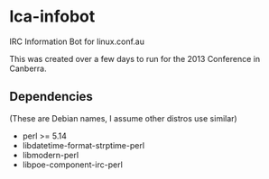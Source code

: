 lca-infobot
===========

IRC Information Bot for linux.conf.au

This was created over a few days to run for the 2013 Conference in Canberra.

Dependencies
------------
(These are Debian names, I assume other distros use similar)

 *  perl >= 5.14
 *  libdatetime-format-strptime-perl
 *  libmodern-perl
 *  libpoe-component-irc-perl

